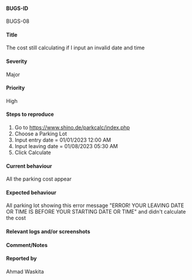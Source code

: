 #### BUGS-ID

BUGS-08

#### Title

The cost still calculating if I input an invalid date and time

#### Severity

Major

#### Priority

High

#### Steps to reproduce

1. Go to <https://www.shino.de/parkcalc/index.php>
2. Choose a Parking Lot
3. Input entry date = 01/01/2023 12:00 AM
4. Input leaving date = 01/08/2023 05:30 AM
5. Click Calculate

#### Current behaviour

All the parking cost appear

#### Expected behaviour

All parking lot showing this error message "ERROR! YOUR LEAVING DATE OR TIME IS BEFORE YOUR STARTING DATE OR TIME" and didn't calculate the cost

#### Relevant logs and/or screenshots

#### Comment/Notes

#### Reported by

Ahmad Waskita